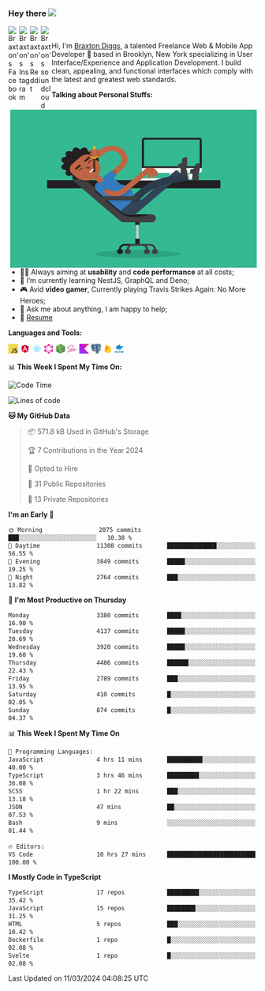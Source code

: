 ### Hey there <img src="https://media.giphy.com/media/hvRJCLFzcasrR4ia7z/giphy.gif" width="25">
<a href="https://www.facebook.com/BiggDiggz">
  <img align="left" alt="Braxton's Facebook" width="22px" src="https://cdn.jsdelivr.net/npm/simple-icons@v3/icons/facebook.svg" />
</a>
<a href="http://instagram.com/biggdiggz">
  <img align="left" alt="Braxton's Instagram" width="22px" src="https://cdn.jsdelivr.net/npm/simple-icons@v3/icons/instagram.svg" />
</a>
<a href="https://reddit.com/user/BiggDiggz/">
  <img align="left" alt="Braxton's Reddit" width="22px" src="https://cdn.jsdelivr.net/npm/simple-icons@v3/icons/reddit.svg" />
</a>
<a href="https://soundcloud.com/braxton-diggs">
  <img align="left" alt="Braxton's soundcloud" width="22px" src="https://cdn.jsdelivr.net/npm/simple-icons@v3/icons/soundcloud.svg" />
</a>

<br />

Hi, I'm [Braxton Diggs](https://braxtondiggs.com/), a talented Freelance Web & Mobile App Developer 🚀 based in Brooklyn, New York specializing in User Interface/Experience and Application Development. I build clean, appealing, and functional interfaces which comply with the latest and greatest web standards.

  <img align="right" alt="GIF" src="https://github.com/braxtondiggs/braxtondiggs/blob/master/coder.gif?raw=true" width="500" height="320" />
  
**Talking about Personal Stuffs:**

- 🧑‍💻 Always aiming at **usability** and **code performance** at all costs;
- 🌱 I’m currently learning NestJS, GraphQL and Deno;
- 🎮 Avid **video gamer**, Currently playing Travis Strikes Again: No More Heroes;
- 💬 Ask me about anything, I am happy to help;
- 📝 [Resume](https://braxtondiggs.com/assets/resume/braxton-diggs.pdf)

**Languages and Tools:**  

<code><img height="20" src="https://raw.githubusercontent.com/github/explore/80688e429a7d4ef2fca1e82350fe8e3517d3494d/topics/javascript/javascript.png"></code>
<code><img height="20" src="https://raw.githubusercontent.com/github/explore/80688e429a7d4ef2fca1e82350fe8e3517d3494d/topics/angular/angular.png"></code>
<code><img height="20" src="https://raw.githubusercontent.com/github/explore/80688e429a7d4ef2fca1e82350fe8e3517d3494d/topics/react/react.png"></code>
<code><img height="20" src="https://raw.githubusercontent.com/github/explore/5c058a388828bb5fde0bcafd4bc867b5bb3f26f3/topics/graphql/graphql.png"></code>
<code><img height="20" src="https://raw.githubusercontent.com/github/explore/80688e429a7d4ef2fca1e82350fe8e3517d3494d/topics/nodejs/nodejs.png"></code>
<code><img height="20" src="https://raw.githubusercontent.com/github/explore/80688e429a7d4ef2fca1e82350fe8e3517d3494d/topics/sass/sass.png"></code>
<code><img height="20" src="https://raw.githubusercontent.com/github/explore/80688e429a7d4ef2fca1e82350fe8e3517d3494d/topics/kotlin/kotlin.png"></code>
<code><img height="20" src="https://raw.githubusercontent.com/github/explore/80688e429a7d4ef2fca1e82350fe8e3517d3494d/topics/postgresql/postgresql.png"></code>
<code><img height="20" src="https://raw.githubusercontent.com/github/explore/80688e429a7d4ef2fca1e82350fe8e3517d3494d/topics/firebase/firebase.png"></code>
<code><img height="20" src="https://raw.githubusercontent.com/github/explore/80688e429a7d4ef2fca1e82350fe8e3517d3494d/topics/docker/docker.png"></code>

📊 **This Week I Spent My Time On:**
<!--START_SECTION:waka-->
![Code Time](http://img.shields.io/badge/Code%20Time-5%2C672%20hrs%2049%20mins-blue)

![Lines of code](https://img.shields.io/badge/From%20Hello%20World%20I%27ve%20Written-36.1%20million%20lines%20of%20code-blue)

**🐱 My GitHub Data** 

> 📦 571.8 kB Used in GitHub's Storage 
 > 
> 🏆 7 Contributions in the Year 2024
 > 
> 💼 Opted to Hire
 > 
> 📜 31 Public Repositories 
 > 
> 🔑 13 Private Repositories 
 > 
**I'm an Early 🐤** 

```text
🌞 Morning                2075 commits        ███░░░░░░░░░░░░░░░░░░░░░░   10.38 % 
🌆 Daytime                11308 commits       ██████████████░░░░░░░░░░░   56.55 % 
🌃 Evening                3849 commits        █████░░░░░░░░░░░░░░░░░░░░   19.25 % 
🌙 Night                  2764 commits        ███░░░░░░░░░░░░░░░░░░░░░░   13.82 % 
```
📅 **I'm Most Productive on Thursday** 

```text
Monday                   3380 commits        ████░░░░░░░░░░░░░░░░░░░░░   16.90 % 
Tuesday                  4137 commits        █████░░░░░░░░░░░░░░░░░░░░   20.69 % 
Wednesday                3920 commits        █████░░░░░░░░░░░░░░░░░░░░   19.60 % 
Thursday                 4486 commits        ██████░░░░░░░░░░░░░░░░░░░   22.43 % 
Friday                   2789 commits        ███░░░░░░░░░░░░░░░░░░░░░░   13.95 % 
Saturday                 410 commits         █░░░░░░░░░░░░░░░░░░░░░░░░   02.05 % 
Sunday                   874 commits         █░░░░░░░░░░░░░░░░░░░░░░░░   04.37 % 
```


📊 **This Week I Spent My Time On** 

```text
💬 Programming Languages: 
JavaScript               4 hrs 11 mins       ██████████░░░░░░░░░░░░░░░   40.00 % 
TypeScript               3 hrs 46 mins       █████████░░░░░░░░░░░░░░░░   36.08 % 
SCSS                     1 hr 22 mins        ███░░░░░░░░░░░░░░░░░░░░░░   13.18 % 
JSON                     47 mins             ██░░░░░░░░░░░░░░░░░░░░░░░   07.53 % 
Bash                     9 mins              ░░░░░░░░░░░░░░░░░░░░░░░░░   01.44 % 

🔥 Editors: 
VS Code                  10 hrs 27 mins      █████████████████████████   100.00 % 
```

**I Mostly Code in TypeScript** 

```text
TypeScript               17 repos            █████████░░░░░░░░░░░░░░░░   35.42 % 
JavaScript               15 repos            ████████░░░░░░░░░░░░░░░░░   31.25 % 
HTML                     5 repos             ███░░░░░░░░░░░░░░░░░░░░░░   10.42 % 
Dockerfile               1 repo              █░░░░░░░░░░░░░░░░░░░░░░░░   02.08 % 
Svelte                   1 repo              █░░░░░░░░░░░░░░░░░░░░░░░░   02.08 % 
```




 Last Updated on 11/03/2024 04:08:25 UTC
<!--END_SECTION:waka-->
